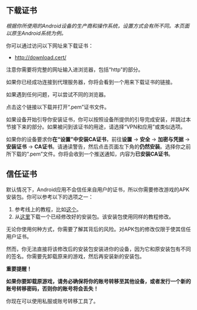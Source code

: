 ﻿## 下载证书

*根据你所使用的Android设备的生产商和操作系统，设置方式会有所不同。本页面以原生Android系统为例。*

你可以通过访问以下网址来下载证书：

* http://download.cert/

注意你需要将完整的网址输入进浏览器，包括“http”的部分。

如果你已经成功连接到代理服务器，你将会看到一个用来下载证书的链接。

如果遇到任何问题，可以尝试不同的浏览器。

点击这个链接以下载并打开“.pem”证书文件。

如果设备开始引导你安装证书，你可以按照设备所提供的引导完成安装，并跳过本节接下来的部分。如果被问到该证书的用途，请选择“VPN和应用”或类似选项。

如果你的设备要求你**在“设置”中安装CA证书**，前往**设置** -> **安全** -> **加密与凭据** -> **安装证书** -> **CA证书**。请通读警告，然后点击页面左下角的**仍然安装**。选择你之前所下载的“.pem”文件。你将会收到一个推送通知，内容为**已安装CA证书**。

## 信任证书

默认情况下，Android应用不会信任来自用户的证书，所以你需要修改游戏的APK安装包。你可以参考以下的选项之一：

1. 参考线上的教程，比如[这个](https://hurricanelabs.com/blog/modifying-android-apps-to-allow-tls-intercept-with-user-cas/)。
2. 从[这里](https://yuyuyui-apk.s3.ap-northeast-1.amazonaws.com/3.28.0/jp.co.altplus.yuyuyui.allow_ssl.apk)下载一个已经修改好的安装包。该安装包使用同样的教程修改。

无论你使用何种方式，你需要了解其背后的风险。对APK包的修改仅限于使其信任用户证书。

然而，你无法直接将该修改后的安装包安装进你的设备，因为它和原安装包有不同的签名。你需要先卸载原来的游戏，然后再安装新的安装包。

**重要提醒！**

**如果你要卸载原游戏，请务必确保将你的账号转移至其他设备，或者发行一个新的账号转移密码，否则你的账号将会丢失！**

你现在可以使用私服或账号转移工具了。